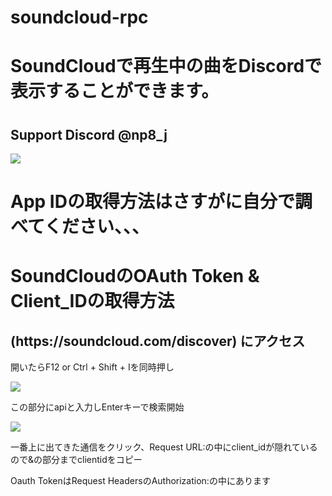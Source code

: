 # soundcloud-rpc
<h1>SoundCloudで再生中の曲をDiscordで表示することができます。<h1>
<h2>Support Discord @np8_j</h2>
<img src="https://cdn.discordapp.com/attachments/1225794966081638461/1235984585834233937/image.png?ex=66365bd8&is=66350a58&hm=72e9be8e132d4f661ccd918c7408fcffe843e1e803274a80fd3c55b9426d0078&"/>

<h1>App IDの取得方法はさすがに自分で調べてください、、、</h1>

<h1>SoundCloudのOAuth Token & Client_IDの取得方法</h1>
<h2>(https://soundcloud.com/discover) にアクセス</h2>
<p>開いたらF12 or Ctrl + Shift + Iを同時押し</p>
<img src="https://github.com/cocoapc911/soundcloud-rpc/assets/127626229/f4d83b1d-c59a-415b-be03-18f96041a16e"/>
<p>この部分にapiと入力しEnterキーで検索開始</p>
<img src="https://github.com/cocoapc911/soundcloud-rpc/assets/127626229/01625dc1-8bc1-4a97-8ce7-d383d85aec48"/>
<p>一番上に出てきた通信をクリック、Request URL:の中にclient_idが隠れているので&の部分までclientidをコピー</p>
<p>Oauth TokenはRequest HeadersのAuthorization:の中にあります</p>
